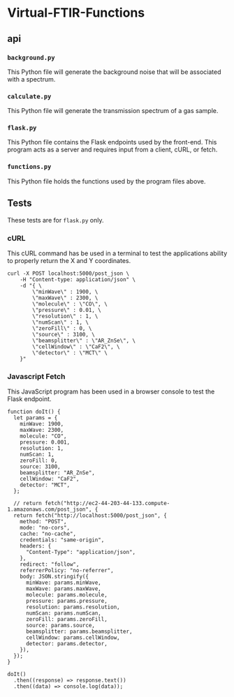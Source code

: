 # Virtual-FTIR-Functions

## api

### `background.py`

This Python file will generate the background noise that will be associated with a spectrum.

### `calculate.py`

This Python file will generate the transmission spectrum of a gas sample.

### `flask.py`

This Python file contains the Flask endpoints used by the front-end. This program acts as a server and requires input from a client, cURL, or fetch.

### `functions.py`

This Python file holds the functions used by the program files above.

## Tests

These tests are for `flask.py` only.

### cURL

This cURL command has be used in a terminal to test the applications ability to properly return the X and Y coordinates.

```
curl -X POST localhost:5000/post_json \
    -H "Content-type: application/json" \
    -d "{ \
        \"minWave\" : 1900, \
        \"maxWave\" : 2300, \
        \"molecule\" : \"CO\", \
        \"pressure\" : 0.01, \
        \"resolution\" : 1, \
        \"numScan\" : 1, \
        \"zeroFill\" : 0, \
        \"source\" : 3100, \
        \"beamsplitter\" : \"AR_ZnSe\", \
        \"cellWindow\" : \"CaF2\", \
        \"detector\" : \"MCT\" \
    }"
```

### Javascript Fetch

This JavaScript program has been used in a browser console to test the Flask endpoint.

```
function doIt() {
  let params = {
    minWave: 1900,
    maxWave: 2300,
    molecule: "CO",
    pressure: 0.001,
    resolution: 1,
    numScan: 1,
    zeroFill: 0,
    source: 3100,
    beamsplitter: "AR_ZnSe",
    cellWindow: "CaF2",
    detector: "MCT",
  };

  // return fetch("http://ec2-44-203-44-133.compute-1.amazonaws.com/post_json", {
  return fetch("http://localhost:5000/post_json", {
    method: "POST",
    mode: "no-cors",
    cache: "no-cache",
    credentials: "same-origin",
    headers: {
      "Content-Type": "application/json",
    },
    redirect: "follow",
    referrerPolicy: "no-referrer",
    body: JSON.stringify({
      minWave: params.minWave,
      maxWave: params.maxWave,
      molecule: params.molecule,
      pressure: params.pressure,
      resolution: params.resolution,
      numScan: params.numScan,
      zeroFill: params.zeroFill,
      source: params.source,
      beamsplitter: params.beamsplitter,
      cellWindow: params.cellWindow,
      detector: params.detector,
    }),
  });
}

doIt()
  .then((response) => response.text())
  .then((data) => console.log(data));
```
